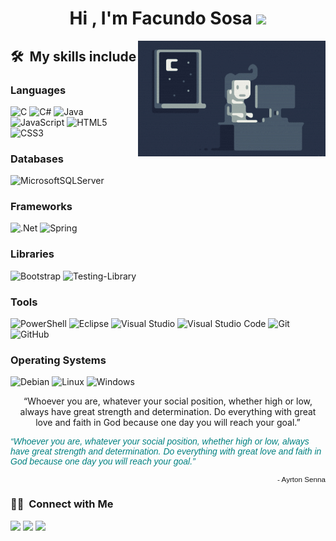 <h1 align="center"><b>Hi , I'm Facundo Sosa </b><img src="https://media.giphy.com/media/hvRJCLFzcasrR4ia7z/giphy.gif" width="35"></h1>

<img alt="Night Coding" src="https://raw.githubusercontent.com/AVS1508/AVS1508/master/assets/Night-Coding.gif" align="right"/>

## 🛠 &nbsp;My skills include

### Languages

![C](https://img.shields.io/badge/c-%2300599C.svg?style=for-the-badge&logo=c&logoColor=white)
![C#](https://img.shields.io/badge/c%23-%23239120.svg?style=for-the-badge&logo=csharp&logoColor=white)
![Java](https://img.shields.io/badge/java-%23ED8B00.svg?style=for-the-badge&logo=openjdk&logoColor=white)
![JavaScript](https://img.shields.io/badge/javascript-%23323330.svg?style=for-the-badge&logo=javascript&logoColor=%23F7DF1E)
![HTML5](https://img.shields.io/badge/html5-%23E34F26.svg?style=for-the-badge&logo=html5&logoColor=white)
![CSS3](https://img.shields.io/badge/css3-%231572B6.svg?style=for-the-badge&logo=css3&logoColor=white)

### Databases

![MicrosoftSQLServer](https://img.shields.io/badge/Microsoft%20SQL%20Server-CC2927?style=for-the-badge&logo=microsoft%20sql%20server&logoColor=white)

### Frameworks

![.Net](https://img.shields.io/badge/.NET-5C2D91?style=for-the-badge&logo=.net&logoColor=white)
![Spring](https://img.shields.io/badge/spring-%236DB33F.svg?style=for-the-badge&logo=spring&logoColor=white)

### Libraries

![Bootstrap](https://img.shields.io/badge/bootstrap-%238511FA.svg?style=for-the-badge&logo=bootstrap&logoColor=white)
![Testing-Library](https://img.shields.io/badge/-TestingLibrary-%23E33332?style=for-the-badge&logo=testing-library&logoColor=white)

### Tools

![PowerShell](https://img.shields.io/badge/PowerShell-%235391FE.svg?style=for-the-badge&logo=powershell&logoColor=white)
![Eclipse](https://img.shields.io/badge/Eclipse-FE7A16.svg?style=for-the-badge&logo=Eclipse&logoColor=white)
![Visual Studio](https://img.shields.io/badge/Visual%20Studio-5C2D91.svg?style=for-the-badge&logo=visual-studio&logoColor=white)
![Visual Studio Code](https://img.shields.io/badge/Visual%20Studio%20Code-0078d7.svg?style=for-the-badge&logo=visual-studio-code&logoColor=white)
![Git](https://img.shields.io/badge/git-%23F05033.svg?style=for-the-badge&logo=git&logoColor=white)
![GitHub](https://img.shields.io/badge/github-%23121011.svg?style=for-the-badge&logo=github&logoColor=white)

### Operating Systems
![Debian](https://img.shields.io/badge/Debian-D70A53?style=for-the-badge&logo=debian&logoColor=white)
![Linux](https://img.shields.io/badge/Linux-FCC624?style=for-the-badge&logo=linux&logoColor=black)
![Windows](https://img.shields.io/badge/Windows-0078D6?style=for-the-badge&logo=windows&logoColor=white)

<p align = "center">
	“Whoever you are, whatever your social position, whether high or low,
	always have great strength and determination. Do everything with great 
	love and faith in God because one day you will reach your goal.”
</p>
<p style="color:teal; font-style:italic; font-family:Arial, sans-serif;">
	“Whoever you are, whatever your social position, whether high or low,
	always have great strength and determination. Do everything with great 
	love and faith in God because one day you will reach your goal.”
</p>
<p style="font-size:smaller; text-align:right; font-family:Arial, sans-serif;">
  - Ayrton Senna
</p>


### 🤝🏻 &nbsp;Connect with Me

<p>
<a href="https://github.com/Facundo-ss03"><img src="https://img.shields.io/badge/github-%23121011.svg?style=for-the-badge&logo=github&logoColor=white"/></a>
<a href="https://linkedin.com/in/AVS1508"><img src="https://img.shields.io/badge/linkedin-%230077B5.svg?style=for-the-badge&logo=linkedin&logoColor=white"/></a>
<a href="mailto:js1697436@gmail.com?subject=Asunto del correo"><img src="https://img.shields.io/badge/Gmail-D14836?style=for-the-badge&logo=gmail&logoColor=white"/></a>
</p>

